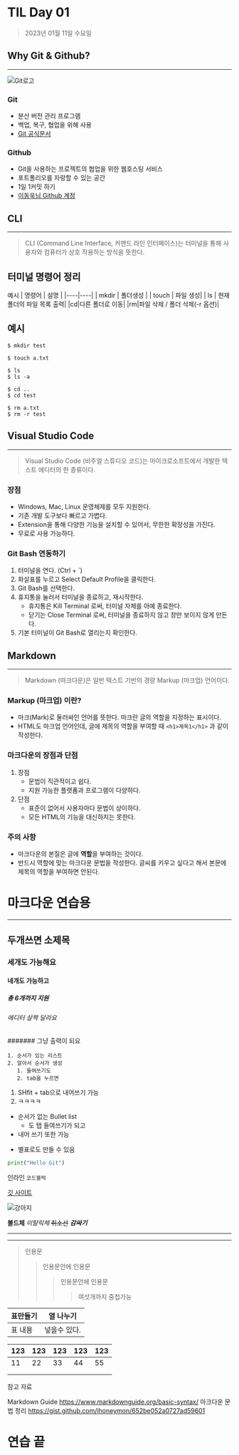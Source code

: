 # TIL Day 01

>2023년 01월 11일 수요일

## Why Git & Github?
-----------------
![Git로고](https://user-images.githubusercontent.com/49775540/168756716-68f9aebb-380f-4897-8141-78d8403f6113.png)

### Git

* 분산 버전 관리 프로그램
* 백업, 복구, 협업을 위해 사용
* [Git 공식문서](https://git-scm.com/book/ko/v2)

### Github

- Git을 사용하는 프로젝트의 협업을 위한 웹호스팅 서비스
- 포트폴리오를 자랑할 수 있는 공간
- 1일 1커밋 하기
- [이동욱님 Github 계정](https://github.com/jojoldu)



## CLI
----------------
>CLI (Command Line Interface, 커맨드 라인 인터페이스)는 터미널을 통해 사용자와 컴퓨터가 상호 작용하는 방식을 뜻한다.

## 터미널 명령어 정리


예시
| 명령어 | 설명 |
|----|----|
| mkdir | 폴더생성 |
| touch | 파일 생성|
| ls | 현재 폴더의 파일 목록 출력|
|cd|다른 폴더로 이동|
|rm|파일 삭제 / 폴더 삭제(-r 옵션)|

## 예시 
```
$ mkdir test

$ touch a.txt

$ ls
$ ls -a

$ cd ..
$ cd test

$ rm a.txt
$ rm -r test
```



## Visual Studio Code
---------
>Visual Studio Code (비주얼 스튜디오 코드)는 마이크로소프트에서 개발한 텍스트 에디터의 한 종류이다.

### 장점

* Windows, Mac, Linux 운영체제를 모두 지원한다.
* 기존 개발 도구보다 빠르고 가볍다.
* Extension을 통해 다양한 기능을 설치할 수 있어서, 무한한 확장성을 가진다.
* 무료로 사용 가능하다.

### Git Bash 연동하기

1. 터미널을 연다. (Ctrl + `)
2. 화살표를 누르고 Select Default Profile을 클릭한다.
3. Git Bash를 선택한다.
4. 휴지통을 눌러서 터미널을 종료하고, 재시작한다.
    * 휴지통은 Kill Terminal 로써, 터미널 자체를 아예 종료한다.
    * 닫기는 Close Terminal 로써, 터미널을 종료하지 않고 창만 보이지 않게 만든다.
5. 기본 터미널이 Git Bash로 열리는지 확인한다.



## Markdown
--------
>Markdown (마크다운)은 일반 텍스트 기반의 경량 Markup (마크업) 언어이다.

### Markup (마크업) 이란?

* 마크(Mark)로 둘러싸인 언어를 뜻한다. 마크란 글의 역할을 지정하는 표시이다.
* HTML도 마크업 언어인데, 글에 제목의 역할을 부여할 때 `<h1>제목1</h1>` 과 같이 작성한다.

### 마크다운의 장점과 단점

1. 장점
    * 문법이 직관적이고 쉽다.
    * 지원 가능한 플랫폼과 프로그램이 다양하다.
2. 단점
    * 표준이 없어서 사용자마다 문법이 상이하다.
    * 모든 HTML의 기능을 대신하지는 못한다.

### 주의 사항

* 마크다운의 본질은 글에 **역할**을 부여하는 것이다.
* 반드시 역할에 맞는 마크다운 문법을 작성한다. 글씨를 키우고 싶다고 해서 본문에 제목의 역할을 부여하면 안된다.


# 마크다운 연습용
---------
## 두개쓰면 소제목
### 세개도 가능해요
#### 네개도 가능하고
##### 총 6개까지 지원
###### 에디터 살짝 달라요
####### 그냥 출력이 되요

    1. 순서가 있는 리스트
    2. 알아서 순서가 생성
       1. 들여쓰기도
       2. tab을 누르면
 1. SHfit + tab으로 내어쓰기 가능
1. ㅋㅋㅋㅋ

- 순서가 없는 Bullet list
  - 도 탭 들여쓰기가 되고
- 내어 쓰기 또한 가능

* 별표로도 만들 수 있음

```python
print("Hello Git")
```

인라인 `코드블럭`

[깃 사이트](url)

![강아지](https://search.pstatic.net/common/?src=http%3A%2F%2Fblogfiles.naver.net%2FMjAyMjEyMjJfODQg%2FMDAxNjcxNzA4MjU5MjA4.Ky6g02RqHNYYhWUJlh08xtuwJIaUkXAQkq4NisM6LGEg.X2Yy3mcPRzeLzNUU1FVcA1hS20TLrN89Fl8_lKIYCTMg.JPEG.iwlkaw0%2F%25BB%25E7%25BA%25BB_-C0D98EBF-3576-4745-BAA0-F52BD073A1FA_%25281%2529.jpg&type=a340)

**볼드체** *이탈릭체* ~~취소선~~
***감싸기***

-----
*****
>인용문
>>인용문안에 인용문
>>>인용문안에 인용문
>>>>여섯개까지 중첩가능

|표만들기|열 나누기|
|---|---|
|표 내용| 넣을수 있다.

|123   |123| 123  |123|   123|
|---|---|---|---|---|
|  11 | 22  |33|  44 |55|
|   |   |   |   |   |
|   |   |   |   |   |

참고 자료

Markdown Guide https://www.markdownguide.org/basic-syntax/
마크다운 문법 정리 https://gist.github.com/ihoneymon/652be052a0727ad59601

# 연습 끝